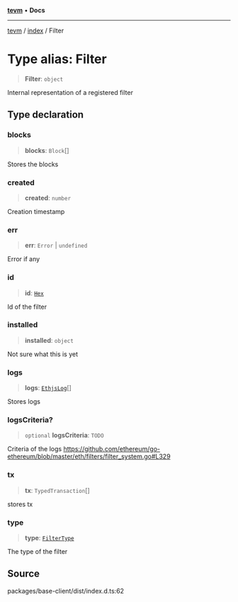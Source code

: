 [**tevm**](../../README.md) • **Docs**

***

[tevm](../../modules.md) / [index](../README.md) / Filter

# Type alias: Filter

> **Filter**: `object`

Internal representation of a registered filter

## Type declaration

### blocks

> **blocks**: `Block`[]

Stores the blocks

### created

> **created**: `number`

Creation timestamp

### err

> **err**: `Error` \| `undefined`

Error if any

### id

> **id**: [`Hex`](Hex.md)

Id of the filter

### installed

> **installed**: `object`

Not sure what this is yet

### logs

> **logs**: [`EthjsLog`](../../utils/type-aliases/EthjsLog.md)[]

Stores logs

### logsCriteria?

> `optional` **logsCriteria**: `TODO`

Criteria of the logs
https://github.com/ethereum/go-ethereum/blob/master/eth/filters/filter_system.go#L329

### tx

> **tx**: `TypedTransaction`[]

stores tx

### type

> **type**: [`FilterType`](FilterType.md)

The type of the filter

## Source

packages/base-client/dist/index.d.ts:62
